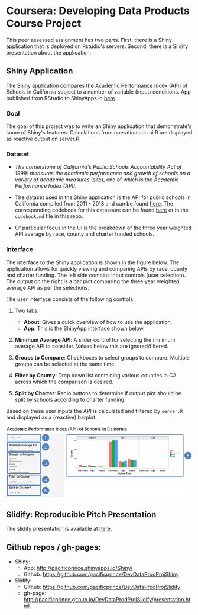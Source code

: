# Coursera: Developing Data Products Course Project



This peer assessed assignment has two parts. First, there is a Shiny application that is deployed on Rstudio's servers. Second, there is a Slidify presentation about the application.



## Shiny Application



The Shiny application compares the Academic Performance Index (API) of Schools in California subject to a number of variable (input) conditions. App published from RStudio to ShinyApps.io [here](http://pacificprince.shinyapps.io/Shiny/).



### Goal

The goal of this project was to write an Shiny application that demonstrate's some of Shiny's features. Calculations from operations on ui.R are displayed as reactive output on server.R.



### Dataset

- *The cornerstone of California's Public Schools Accountability Act of 1999; measures the academic performance and growth of schools on a variety of academic measures* ([site](http://www.cde.ca.gov/ta/ac/)), one of which is the *Academic Performance Index (API)*. 

- The dataset used in the Shiny application is the API for public schools in California compiled from 2011 - 2013 and can be found [here](http://www.cde.ca.gov/ta/ac/ap/apidatafiles.asp). The corresponding codebook for this datasoure can be found [here](http://www.cde.ca.gov/ta/ac/ap/reclayoutApiAvg.asp) or in the `codebook.md` file in this repo. 

- Of particular focus in the UI is the breakdown of the three year weighted API average by race, county and charter funded schools.



### Interface

The interface to the Shiny application is shown in the figure below. The application allows for quickly viewing and comparing APIs by race, county and charter funding. The left side contains input controls (user selection). The output on the right is a bar plot comparing the three year weighted average API as per the selections.

The user interface consists of the following controls:
1. Two tabs:
	- **About**: Gives a quick overview of how to use the application.
	- **App**: This is the ShinyApp interface shown below.

1. **Minimum Average API**: A slider control for selecting the minimum average API to consider. Values below this are ignored/filtered.

2. **Groups to Compare**: Checkboxes to select groups to compare. Multiple groups can be selected at the same time.

3. **Filter by County**: Drop down list containing various counties in CA across which the comparison is desired.

4. **Split by Charter**: Radio buttons to determine if output plot should be split by schools according to charter funding.


Based on these user inputs the API is calculated and filtered by `server.R` and displayed as a (reactive) barplot.

![ShinyApp Interface](how_to_use.png)



## Slidify: Reproducible Pitch Presentation

The slidify presentation is available at [here](http://pacificprince.github.io/DevDataProdProjSlidify/presentation.html).

## Github repos / gh-pages:
- Shiny: 
  - App: http://pacificprince.shinyapps.io/Shiny/
  - Github: https://github.com/pacificprince/DevDataProdProjShiny
- Slidify: 
  - Github: https://github.com/pacificprince/DevDataProdProjSlidify
  - gh-page: http://pacificprince.github.io/DevDataProdProjSlidify/presentation.html

